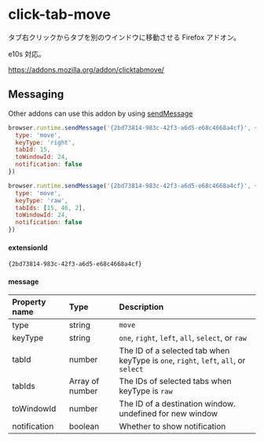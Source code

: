 # click-tab-move

タブ右クリックからタブを別のウインドウに移動させる Firefox アドオン。

e10s 対応。

https://addons.mozilla.org/addon/clicktabmove/


## <span id="messaging"/> Messaging

Other addons can use this addon by using [sendMessage](https://developer.mozilla.org/Add-ons/WebExtensions/API/runtime/sendMessage)

```javascript
browser.runtime.sendMessage('{2bd73814-983c-42f3-a6d5-e68c4668a4cf}', {
  type: 'move',
  keyType: 'right',
  tabId: 15,
  toWindowId: 24,
  notification: false
})
```

```javascript
browser.runtime.sendMessage('{2bd73814-983c-42f3-a6d5-e68c4668a4cf}', {
  type: 'move',
  keyType: 'raw',
  tabIds: [15, 46, 2],
  toWindowId: 24,
  notification: false
})
```


#### extensionId

`{2bd73814-983c-42f3-a6d5-e68c4668a4cf}`


#### message

|Property name|Type|Description|
|:--|:--|:--|
|type|string|`move`|
|keyType|string|`one`, `right`, `left`, `all`, `select`, or `raw`|
|tabId|number|The ID of a selected tab when keyType is `one`, `right`, `left`, `all`, or `select`|
|tabIds|Array of number|The IDs of selected tabs when keyType is `raw`|
|toWindowId|number|The ID of a destination window. undefined for new window|
|notification|boolean|Whether to show notification|
